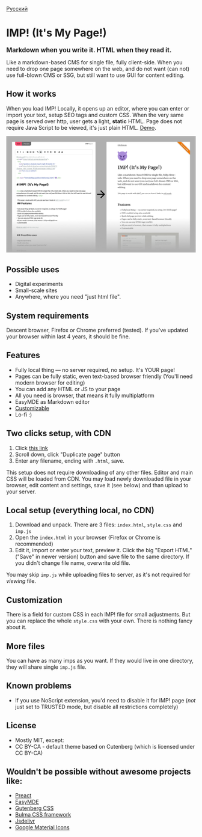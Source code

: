 [Русский](README.ru.md)
# IMP! (It's My Page!)

  <big>
  <strong>Markdown when you write it. HTML when they read it.</strong>
  </big>

Like a markdown-based CMS for single file, fully client-side. When you need to drop one page somewhere on the web, and do not want (can not) use full-blown CMS or SSG, but still want to use GUI for content editing.

## How it works

When you load IMP! Locally, it opens up an editor, where you can enter or import your text, setup SEO tags and custom CSS. When the very same page is served over http, user gets a light, **static** HTML. Page does not require Java Script to be viewed, it's just plain HTML. [Demo](https://girobusan.github.io/imp/). 

![](docs/side-by-side2.png)

## Possible uses

- Digital experiments 
- Small-scale sites
- Anywhere, where you need "just html file". 

## System requirements

Descent browser, Firefox or Chrome preferred (tested). If you've updated your browser within last 4 years, it should be fine.

## Features

- Fully local thing &mdash; no server required, no setup. It's YOUR page!
- Pages can be fully static, even text-based browser friendly (You'll need modern browser for editing)
- You can add any HTML or JS to your page
- All you need is browser, that means it fully multiplatform
- EasyMDE as Markdown editor
- [ Customizable ](https://girobusan.github.io/imp/themes/)
- Lo-fi :)

## Two clicks setup, with CDN

1. Click [ this link ]( https://girobusan.github.io/imp/impcdn.html#edit )
2. Scroll down, click "Duplicate page" button
3. Enter any filename, ending with `.html`, save.

This setup does not require downloading of any other files. Editor and main CSS will be loaded from CDN. You may load newly downloaded file in your browser, edit content and settings, save it (see below) and than upload to your server. 


## Local setup (everything local, no CDN)

1. Download and unpack. There are 3 files: `index.html`, `style.css` and `imp.js`
2. Open the `index.html` in your browser (Firefox or Chrome is recommended)
3. Edit it, import or enter your text, preview it. Click the big "Export HTML" ("Save" in newer version) button and save file to the same directory. If you didn't change file name, overwrite old file.

You may skip `imp.js` while uploading files to server, as it's not required for *viewing* file.


## Customization

There is a field for custom CSS in each IMP! file for small adjustments. But you can replace the whole `style.css` with your own. There is nothing fancy about it.

## More files

You can have as many imps as you want. If they would live in one directory, they will share single `imp.js` file. 

## Known problems

- If you use NoScript extension, you'd need to disable it for IMP! page (*not* just set to TRUSTED mode, but disable all restrictions completely)

## License

- Mostly MIT, except:
- CC BY-CA - default theme based on Cutenberg  (which is licensed under CC BY-CA)


## Wouldn't be possible without awesome projects like:

- [Preact](https://preactjs.com/)
- [EasyMDE](https://github.com/Ionaru/easy-markdown-editor)
- [Gutenberg CSS](https://matejlatin.github.io/Gutenberg)
- [Bulma CSS framework](https://bulma.io/)
- [Jsdelivr](https://www.jsdelivr.com/)
- [Google Material Icons](https://fonts.google.com/icons)
